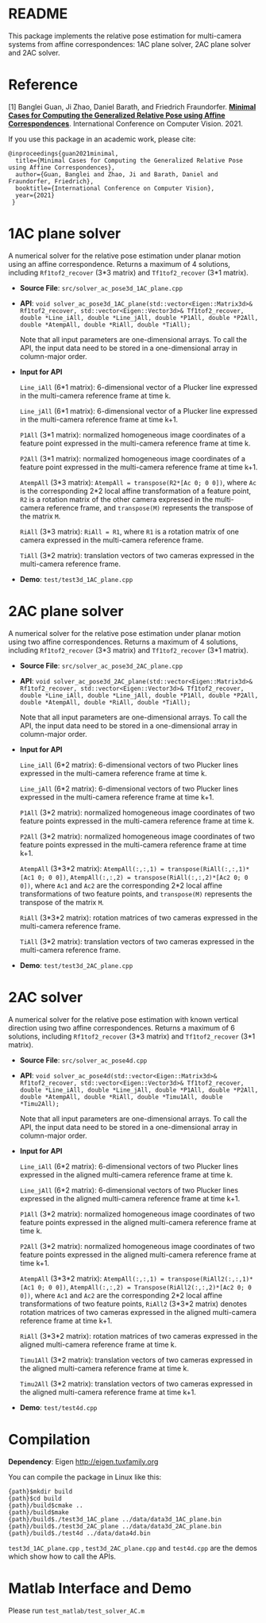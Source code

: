 # README
This package implements the relative pose estimation for multi-camera systems from affine correspondences: 1AC plane solver, 2AC plane solver and 2AC solver.

# Reference

[1] Banglei Guan, Ji Zhao, Daniel Barath, and Friedrich Fraundorfer. [**Minimal Cases for Computing the Generalized Relative Pose using Affine Correspondences**](https://arxiv.org/pdf/2007.10700.pdf). International Conference on Computer Vision. 2021.

If you use this package in an academic work, please cite:

    @inproceedings{guan2021minimal,
      title={Minimal Cases for Computing the Generalized Relative Pose using Affine Correspondences},
      author={Guan, Banglei and Zhao, Ji and Barath, Daniel and Fraundorfer, Friedrich},
      booktitle={International Conference on Computer Vision},
      year={2021}
     }

# 1AC plane solver

A numerical solver for the relative pose estimation under planar motion using an affine correspondence. Returns a maximum of 4 solutions, including `Rf1tof2_recover` (3\*3 matrix) and `Tf1tof2_recover` (3\*1 matrix).
* **Source File**: `src/solver_ac_pose3d_1AC_plane.cpp`

* **API**: `void solver_ac_pose3d_1AC_plane(std::vector<Eigen::Matrix3d>& Rf1tof2_recover,
	std::vector<Eigen::Vector3d>& Tf1tof2_recover,
	double *Line_iAll, double *Line_jAll, double *P1All, double *P2All,
	double *AtempAll, double *RiAll, double *TiAll);`
	
     Note that all input parameters are one-dimensional arrays. To call the API, the input data need to be stored in a one-dimensional array in column-major order.

* **Input for API**

     `Line_iAll` (6\*1 matrix): 6-dimensional vector of a Plucker line expressed in the multi-camera reference frame at time k.

     `Line_jAll` (6\*1 matrix): 6-dimensional vector of a Plucker line expressed in the multi-camera reference frame at time k+1.

     `P1All` (3\*1 matrix): normalized homogeneous image coordinates of a feature point expressed in the multi-camera reference frame at time k.
 
     `P2All` (3\*1 matrix): normalized homogeneous image coordinates of a feature point expressed in the multi-camera reference frame at time k+1.

     `AtempAll` (3\*3 matrix): `AtempAll = transpose(R2*[Ac 0; 0 0])`, where `Ac` is the corresponding 2\*2 local affine transformation of a feature point, `R2` is a rotation matrix of the other camera expressed in the multi-camera reference frame, and `transpose(M)` represents the transpose of the matrix `M`.

     `RiAll` (3\*3 matrix): `RiAll = R1`, where `R1` is a rotation matrix of one camera expressed in the multi-camera reference frame.

     `TiAll` (3\*2 matrix): translation vectors of two cameras expressed in the multi-camera reference frame.

* **Demo**: `test/test3d_1AC_plane.cpp`

# 2AC plane solver

A numerical solver for the relative pose estimation under planar motion using two affine correspondences. Returns a maximum of 4 solutions, including `Rf1tof2_recover` (3\*3 matrix) and `Tf1tof2_recover` (3\*1 matrix).
* **Source File**: `src/solver_ac_pose3d_2AC_plane.cpp`

* **API**: `void solver_ac_pose3d_2AC_plane(std::vector<Eigen::Matrix3d>& Rf1tof2_recover,
	std::vector<Eigen::Vector3d>& Tf1tof2_recover,
	double *Line_iAll, double *Line_jAll, double *P1All, double *P2All,
	double *AtempAll, double *RiAll, double *TiAll);`
     
     Note that all input parameters are one-dimensional arrays. To call the API, the input data need to be stored in a one-dimensional array in column-major order.

* **Input for API**

     `Line_iAll` (6\*2 matrix): 6-dimensional vectors of two Plucker lines expressed in the multi-camera reference frame at time k.

     `Line_jAll` (6\*2 matrix): 6-dimensional vectors of two Plucker lines expressed in the multi-camera reference frame at time k+1.

     `P1All` (3\*2 matrix): normalized homogeneous image coordinates of two feature points expressed in the multi-camera reference frame at time k.
 
     `P2All` (3\*2 matrix): normalized homogeneous image coordinates of two feature points expressed in the multi-camera reference frame at time k+1.

     `AtempAll` (3\*3\*2 matrix): `AtempAll(:,:,1) = transpose(RiAll(:,:,1)*[Ac1 0; 0 0])`, `AtempAll(:,:,2) = transpose(RiAll(:,:,2)*[Ac2 0; 0 0])`, where `Ac1` and `Ac2` are the corresponding 2\*2 local affine transformations of two feature points, and `transpose(M)` represents the transpose of the matrix `M`.

     `RiAll` (3\*3\*2 matrix): rotation matrices of two cameras expressed in the multi-camera reference frame.

     `TiAll` (3\*2 matrix): translation vectors of two cameras expressed in the multi-camera reference frame.

* **Demo**: `test/test3d_2AC_plane.cpp`

# 2AC solver

A numerical solver for the relative pose estimation with known vertical direction using two affine correspondences. Returns a maximum of 6 solutions, including `Rf1tof2_recover` (3\*3 matrix) and `Tf1tof2_recover` (3\*1 matrix).
* **Source File**: `src/solver_ac_pose4d.cpp`

* **API**: `void solver_ac_pose4d(std::vector<Eigen::Matrix3d>& Rf1tof2_recover,
	std::vector<Eigen::Vector3d>& Tf1tof2_recover,
	double *Line_iAll, double *Line_jAll, double *P1All, double *P2All,
	double *AtempAll, double *RiAll, double *Timu1All, double *Timu2All);`

     Note that all input parameters are one-dimensional arrays. To call the API, the input data need to be stored in a one-dimensional array in column-major order.

* **Input for API**

     `Line_iAll` (6\*2 matrix): 6-dimensional vectors of two Plucker lines expressed in the aligned multi-camera reference frame at time k.

     `Line_jAll` (6\*2 matrix): 6-dimensional vectors of two Plucker lines expressed in the aligned multi-camera reference frame at time k+1.

     `P1All` (3\*2 matrix): normalized homogeneous image coordinates of two feature points expressed in the aligned multi-camera reference frame at time k.
 
     `P2All` (3\*2 matrix): normalized homogeneous image coordinates of two feature points expressed in the aligned multi-camera reference frame at time k+1.

     `AtempAll` (3\*3\*2 matrix): `AtempAll(:,:,1) = transpose(RiAll2(:,:,1)*[Ac1 0; 0 0])`, `AtempAll(:,:,2) = Transpose(RiAll2(:,:,2)*[Ac2 0; 0 0])`, where `Ac1` and `Ac2` are the corresponding 2\*2 local affine transformations of two feature points, `RiAll2` (3\*3\*2 matrix) denotes rotation matrices of two cameras expressed in the aligned multi-camera reference frame at time k+1.

     `RiAll` (3\*3\*2 matrix): rotation matrices of two cameras expressed in the aligned multi-camera reference frame at time k.

     `Timu1All` (3\*2 matrix): translation vectors of two cameras expressed in the aligned multi-camera reference frame at time k.

     `Timu2All` (3\*2 matrix): translation vectors of two cameras expressed in the aligned multi-camera reference frame at time k+1.

* **Demo**: `test/test4d.cpp`

# Compilation

**Dependency**: Eigen http://eigen.tuxfamily.org

You can compile the package in Linux like this:

    {path}$mkdir build
    {path}$cd build
    {path}/build$cmake ..
    {path}/build$make
    {path}/build$./test3d_1AC_plane ../data/data3d_1AC_plane.bin
    {path}/build$./test3d_2AC_plane ../data/data3d_2AC_plane.bin
    {path}/build$./test4d ../data/data4d.bin

`test3d_1AC_plane.cpp` , `test3d_2AC_plane.cpp` and `test4d.cpp` are the demos which show how to call the APIs.

# Matlab Interface and Demo

Please run `test_matlab/test_solver_AC.m`